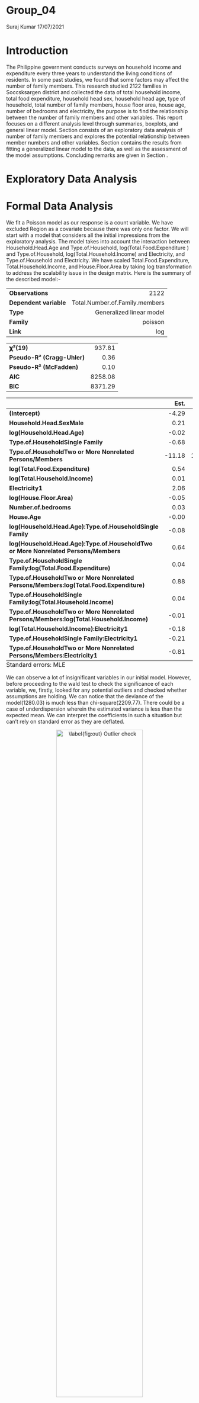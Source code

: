 Group\_04
================
Suraj Kumar
17/07/2021

# Introduction

The Philippine government conducts surveys on household income and
expenditure every three years to understand the living conditions of
residents. In some past studies, we found that some factors may affect
the number of family members. This research studied 2122 families in
Soccsksargen district and collected the data of total household income,
total food expenditure, household head sex, household head age, type of
household, total number of family members, house floor area, house age,
number of bedrooms and electricity, the purpose is to find the
relationship between the number of family members and other variables.
This report focuses on a different analysis level through summaries,
boxplots, and general linear model. Section consists of an exploratory
data analysis of number of family members and explores the potential
relationship between member numbers and other variables. Section
contains the results from fitting a generalized linear model to the
data, as well as the assessment of the model assumptions. Concluding
remarks are given in Section .

# Exploratory Data Analysis

# Formal Data Analysis

We fit a Poisson model as our response is a count variable. We have
excluded Region as a covariate because there was only one factor. We
will start with a model that considers all the initial impressions from
the exploratory analysis. The model takes into account the interaction
between Household.Head.Age and Type.of.Household,
log(Total.Food.Expenditure ) and Type.of.Household,
log(Total.Household.Income) and Electricity, and Type.of.Household and
Electricity. We have scaled Total.Food.Expenditure,
Total.Household.Income, and House.Floor.Area by taking log
transformation to address the scalability issue in the design matrix.
Here is the summary of the described model:-

<table class="table table-striped table-hover table-condensed table-responsive" style="width: auto !important; margin-left: auto; margin-right: auto;">
<tbody>
<tr>
<td style="text-align:left;font-weight: bold;">
Observations
</td>
<td style="text-align:right;">
2122
</td>
</tr>
<tr>
<td style="text-align:left;font-weight: bold;">
Dependent variable
</td>
<td style="text-align:right;">
Total.Number.of.Family.members
</td>
</tr>
<tr>
<td style="text-align:left;font-weight: bold;">
Type
</td>
<td style="text-align:right;">
Generalized linear model
</td>
</tr>
<tr>
<td style="text-align:left;font-weight: bold;">
Family
</td>
<td style="text-align:right;">
poisson
</td>
</tr>
<tr>
<td style="text-align:left;font-weight: bold;">
Link
</td>
<td style="text-align:right;">
log
</td>
</tr>
</tbody>
</table>
<table class="table table-striped table-hover table-condensed table-responsive" style="width: auto !important; margin-left: auto; margin-right: auto;">
<tbody>
<tr>
<td style="text-align:left;font-weight: bold;">
𝛘²(19)
</td>
<td style="text-align:right;">
937.81
</td>
</tr>
<tr>
<td style="text-align:left;font-weight: bold;">
Pseudo-R² (Cragg-Uhler)
</td>
<td style="text-align:right;">
0.36
</td>
</tr>
<tr>
<td style="text-align:left;font-weight: bold;">
Pseudo-R² (McFadden)
</td>
<td style="text-align:right;">
0.10
</td>
</tr>
<tr>
<td style="text-align:left;font-weight: bold;">
AIC
</td>
<td style="text-align:right;">
8258.08
</td>
</tr>
<tr>
<td style="text-align:left;font-weight: bold;">
BIC
</td>
<td style="text-align:right;">
8371.29
</td>
</tr>
</tbody>
</table>
<table class="table table-striped table-hover table-condensed table-responsive" style="width: auto !important; margin-left: auto; margin-right: auto;border-bottom: 0;">
<thead>
<tr>
<th style="text-align:left;">
</th>
<th style="text-align:right;">
Est.
</th>
<th style="text-align:right;">
S.E.
</th>
<th style="text-align:right;">
z val.
</th>
<th style="text-align:right;">
p
</th>
</tr>
</thead>
<tbody>
<tr>
<td style="text-align:left;font-weight: bold;">
(Intercept)
</td>
<td style="text-align:right;">
-4.29
</td>
<td style="text-align:right;">
0.71
</td>
<td style="text-align:right;">
-6.00
</td>
<td style="text-align:right;">
0.00
</td>
</tr>
<tr>
<td style="text-align:left;font-weight: bold;">
Household.Head.SexMale
</td>
<td style="text-align:right;">
0.21
</td>
<td style="text-align:right;">
0.03
</td>
<td style="text-align:right;">
6.80
</td>
<td style="text-align:right;">
0.00
</td>
</tr>
<tr>
<td style="text-align:left;font-weight: bold;">
log(Household.Head.Age)
</td>
<td style="text-align:right;">
-0.02
</td>
<td style="text-align:right;">
0.07
</td>
<td style="text-align:right;">
-0.28
</td>
<td style="text-align:right;">
0.78
</td>
</tr>
<tr>
<td style="text-align:left;font-weight: bold;">
Type.of.HouseholdSingle Family
</td>
<td style="text-align:right;">
-0.68
</td>
<td style="text-align:right;">
0.57
</td>
<td style="text-align:right;">
-1.19
</td>
<td style="text-align:right;">
0.23
</td>
</tr>
<tr>
<td style="text-align:left;font-weight: bold;">
Type.of.HouseholdTwo or More Nonrelated Persons/Members
</td>
<td style="text-align:right;">
-11.18
</td>
<td style="text-align:right;">
12.66
</td>
<td style="text-align:right;">
-0.88
</td>
<td style="text-align:right;">
0.38
</td>
</tr>
<tr>
<td style="text-align:left;font-weight: bold;">
log(Total.Food.Expenditure)
</td>
<td style="text-align:right;">
0.54
</td>
<td style="text-align:right;">
0.06
</td>
<td style="text-align:right;">
9.86
</td>
<td style="text-align:right;">
0.00
</td>
</tr>
<tr>
<td style="text-align:left;font-weight: bold;">
log(Total.Household.Income)
</td>
<td style="text-align:right;">
0.01
</td>
<td style="text-align:right;">
0.06
</td>
<td style="text-align:right;">
0.19
</td>
<td style="text-align:right;">
0.85
</td>
</tr>
<tr>
<td style="text-align:left;font-weight: bold;">
Electricity1
</td>
<td style="text-align:right;">
2.06
</td>
<td style="text-align:right;">
0.58
</td>
<td style="text-align:right;">
3.53
</td>
<td style="text-align:right;">
0.00
</td>
</tr>
<tr>
<td style="text-align:left;font-weight: bold;">
log(House.Floor.Area)
</td>
<td style="text-align:right;">
-0.05
</td>
<td style="text-align:right;">
0.02
</td>
<td style="text-align:right;">
-2.80
</td>
<td style="text-align:right;">
0.01
</td>
</tr>
<tr>
<td style="text-align:left;font-weight: bold;">
Number.of.bedrooms
</td>
<td style="text-align:right;">
0.03
</td>
<td style="text-align:right;">
0.01
</td>
<td style="text-align:right;">
2.27
</td>
<td style="text-align:right;">
0.02
</td>
</tr>
<tr>
<td style="text-align:left;font-weight: bold;">
House.Age
</td>
<td style="text-align:right;">
-0.00
</td>
<td style="text-align:right;">
0.00
</td>
<td style="text-align:right;">
-3.96
</td>
<td style="text-align:right;">
0.00
</td>
</tr>
<tr>
<td style="text-align:left;font-weight: bold;">
log(Household.Head.Age):Type.of.HouseholdSingle Family
</td>
<td style="text-align:right;">
-0.08
</td>
<td style="text-align:right;">
0.08
</td>
<td style="text-align:right;">
-1.05
</td>
<td style="text-align:right;">
0.29
</td>
</tr>
<tr>
<td style="text-align:left;font-weight: bold;">
log(Household.Head.Age):Type.of.HouseholdTwo or More Nonrelated
Persons/Members
</td>
<td style="text-align:right;">
0.64
</td>
<td style="text-align:right;">
0.77
</td>
<td style="text-align:right;">
0.83
</td>
<td style="text-align:right;">
0.41
</td>
</tr>
<tr>
<td style="text-align:left;font-weight: bold;">
Type.of.HouseholdSingle Family:log(Total.Food.Expenditure)
</td>
<td style="text-align:right;">
0.04
</td>
<td style="text-align:right;">
0.06
</td>
<td style="text-align:right;">
0.62
</td>
<td style="text-align:right;">
0.53
</td>
</tr>
<tr>
<td style="text-align:left;font-weight: bold;">
Type.of.HouseholdTwo or More Nonrelated
Persons/Members:log(Total.Food.Expenditure)
</td>
<td style="text-align:right;">
0.88
</td>
<td style="text-align:right;">
1.39
</td>
<td style="text-align:right;">
0.63
</td>
<td style="text-align:right;">
0.53
</td>
</tr>
<tr>
<td style="text-align:left;font-weight: bold;">
Type.of.HouseholdSingle Family:log(Total.Household.Income)
</td>
<td style="text-align:right;">
0.04
</td>
<td style="text-align:right;">
0.05
</td>
<td style="text-align:right;">
0.82
</td>
<td style="text-align:right;">
0.41
</td>
</tr>
<tr>
<td style="text-align:left;font-weight: bold;">
Type.of.HouseholdTwo or More Nonrelated
Persons/Members:log(Total.Household.Income)
</td>
<td style="text-align:right;">
-0.01
</td>
<td style="text-align:right;">
0.79
</td>
<td style="text-align:right;">
-0.02
</td>
<td style="text-align:right;">
0.99
</td>
</tr>
<tr>
<td style="text-align:left;font-weight: bold;">
log(Total.Household.Income):Electricity1
</td>
<td style="text-align:right;">
-0.18
</td>
<td style="text-align:right;">
0.05
</td>
<td style="text-align:right;">
-3.59
</td>
<td style="text-align:right;">
0.00
</td>
</tr>
<tr>
<td style="text-align:left;font-weight: bold;">
Type.of.HouseholdSingle Family:Electricity1
</td>
<td style="text-align:right;">
-0.21
</td>
<td style="text-align:right;">
0.07
</td>
<td style="text-align:right;">
-3.03
</td>
<td style="text-align:right;">
0.00
</td>
</tr>
<tr>
<td style="text-align:left;font-weight: bold;">
Type.of.HouseholdTwo or More Nonrelated Persons/Members:Electricity1
</td>
<td style="text-align:right;">
-0.81
</td>
<td style="text-align:right;">
0.81
</td>
<td style="text-align:right;">
-0.99
</td>
<td style="text-align:right;">
0.32
</td>
</tr>
</tbody>
<tfoot>
<tr>
<td style="padding: 0; " colspan="100%">
<sup></sup> Standard errors: MLE
</td>
</tr>
</tfoot>
</table>

We can observe a lot of insignificant variables in our initial model.
However, before proceeding to the wald test to check the significance of
each variable, we, firstly, looked for any potential outliers and
checked whether assumptions are holding. We can notice that the deviance
of the model(1280.03) is much less than chi-square(2209.77). There could
be a case of underdispersion wherein the estimated variance is less than
the expected mean. We can interpret the coefficients in such a situation
but can’t rely on standard error as they are deflated.

<div class="figure" style="text-align: center">

<img src="group_04_files/figure-gfm/plot-1.png" alt="\label{fig:out} Outlier check" width="68%" />
<p class="caption">
Outlier check
</p>

</div>

We have plotted Normal\_qq\_plot for Pearson and deviance residuals. The
purpose of such plots is to identify any point that doesn’t follow the
straight line. We have also plotted deviance residuals vs. the fitted
value to check the independence and identify any pattern in the
residuals. From above Figure , we can notice one potential outlier at
the top of the qq\_plot, and presence of heavy tails. So, our next step
is to identify and remove the point and again fit the model. Let’s run
an Outlier test:-

    No Studentized residuals with Bonferroni p < 0.05
    Largest |rstudent|:
         rstudent unadjusted p-value Bonferroni p
    2033 4.047992         5.1659e-05      0.10957

We have identified the outlier point having id 2033. However, addressing
outlier is totally subjective. We try to fit the model again removing
this outlier and check for the assumptions.

<div class="figure" style="text-align: center">

<img src="group_04_files/figure-gfm/plot1-1.png" alt="\label{fig:assum} Assumptions checking" width="68%" />
<p class="caption">
Assumptions checking
</p>

</div>

From Figure , we can see some patterns in the residuals. It would be
better to fit some quadratic terms in the explanatory variables.
Residuals seem to be normally distributed with some heavy tails. Now, we
proceed with the dispersion test as there has been some evidence of
underdispersion.

<div class="figure" style="text-align: center">

<img src="group_04_files/figure-gfm/plot2-1.png" alt="\label{fig:disp} Assumptions checking" width="68%" />
<p class="caption">
Assumptions checking
</p>

</div>


        Underdispersion test

    data:  .
    z = -18.196, p-value < 2.2e-16
    alternative hypothesis: true alpha is less than 0
    sample estimates:
         alpha 
    -0.3865605 

The negative value of aplha (-0.39) is significant because the p\_value
for the hypothesis test is (0). Figure displays the underdispersed
variance. Therefore, we can’t rely on Wald’s test for inference in the
possion model. Rather, we perform analysis with quasi-poisson model that
adjusts variance for both overdispersion and underdispersion. We resort
to F test and do step by step variable removal to choose the best
fitting model.

<table class="table" style="margin-left: auto; margin-right: auto;">
<caption>
Performing F test on the inital model
</caption>
<thead>
<tr>
<th style="text-align:left;">
</th>
<th style="text-align:right;">
Df
</th>
<th style="text-align:right;">
Deviance
</th>
<th style="text-align:right;">
AIC
</th>
<th style="text-align:right;">
F value
</th>
<th style="text-align:right;">
Pr(&gt;F)
</th>
</tr>
</thead>
<tbody>
<tr>
<td style="text-align:left;">
&lt;none&gt;
</td>
<td style="text-align:right;">
NA
</td>
<td style="text-align:right;">
1263.642
</td>
<td style="text-align:right;">
8236.905
</td>
<td style="text-align:right;">
NA
</td>
<td style="text-align:right;">
NA
</td>
</tr>
<tr>
<td style="text-align:left;">
Household.Head.Sex
</td>
<td style="text-align:right;">
1
</td>
<td style="text-align:right;">
1316.352
</td>
<td style="text-align:right;">
8287.615
</td>
<td style="text-align:right;">
87.6384458
</td>
<td style="text-align:right;">
0.0000000
</td>
</tr>
<tr>
<td style="text-align:left;">
log(House.Floor.Area)
</td>
<td style="text-align:right;">
1
</td>
<td style="text-align:right;">
1271.718
</td>
<td style="text-align:right;">
8242.981
</td>
<td style="text-align:right;">
13.4283054
</td>
<td style="text-align:right;">
0.0002540
</td>
</tr>
<tr>
<td style="text-align:left;">
Number.of.bedrooms
</td>
<td style="text-align:right;">
1
</td>
<td style="text-align:right;">
1267.914
</td>
<td style="text-align:right;">
8239.177
</td>
<td style="text-align:right;">
7.1026865
</td>
<td style="text-align:right;">
0.0077558
</td>
</tr>
<tr>
<td style="text-align:left;">
House.Age
</td>
<td style="text-align:right;">
1
</td>
<td style="text-align:right;">
1277.668
</td>
<td style="text-align:right;">
8248.931
</td>
<td style="text-align:right;">
23.3201071
</td>
<td style="text-align:right;">
0.0000015
</td>
</tr>
<tr>
<td style="text-align:left;">
log(Household.Head.Age):Type.of.Household
</td>
<td style="text-align:right;">
2
</td>
<td style="text-align:right;">
1265.810
</td>
<td style="text-align:right;">
8235.073
</td>
<td style="text-align:right;">
1.8024161
</td>
<td style="text-align:right;">
0.1651549
</td>
</tr>
<tr>
<td style="text-align:left;">
Type.of.Household:log(Total.Food.Expenditure)
</td>
<td style="text-align:right;">
2
</td>
<td style="text-align:right;">
1264.559
</td>
<td style="text-align:right;">
8233.822
</td>
<td style="text-align:right;">
0.7626639
</td>
<td style="text-align:right;">
0.4665514
</td>
</tr>
<tr>
<td style="text-align:left;">
Type.of.Household:log(Total.Household.Income)
</td>
<td style="text-align:right;">
2
</td>
<td style="text-align:right;">
1264.305
</td>
<td style="text-align:right;">
8233.568
</td>
<td style="text-align:right;">
0.5514431
</td>
<td style="text-align:right;">
0.5762012
</td>
</tr>
<tr>
<td style="text-align:left;">
log(Total.Household.Income):Electricity
</td>
<td style="text-align:right;">
1
</td>
<td style="text-align:right;">
1276.488
</td>
<td style="text-align:right;">
8247.751
</td>
<td style="text-align:right;">
21.3588758
</td>
<td style="text-align:right;">
0.0000040
</td>
</tr>
<tr>
<td style="text-align:left;">
Type.of.Household:Electricity
</td>
<td style="text-align:right;">
2
</td>
<td style="text-align:right;">
1273.652
</td>
<td style="text-align:right;">
8242.915
</td>
<td style="text-align:right;">
8.3213715
</td>
<td style="text-align:right;">
0.0002514
</td>
</tr>
</tbody>
</table>

In the table , Type.of.Household:log(Total.Food.Expenditure) and
Type.of.Household:log(Total.Household.Income) can be eliminated without
significantly hurting the model’s Deviance. So, we firstly eliminate
variable Type.of.Household:log(Total.Household.Income) and check for F
test again:-

<table class="table" style="margin-left: auto; margin-right: auto;">
<caption>
Performing F test on the inital model
</caption>
<thead>
<tr>
<th style="text-align:left;">
</th>
<th style="text-align:right;">
Df
</th>
<th style="text-align:right;">
Deviance
</th>
<th style="text-align:right;">
AIC
</th>
<th style="text-align:right;">
F value
</th>
<th style="text-align:right;">
Pr(&gt;F)
</th>
</tr>
</thead>
<tbody>
<tr>
<td style="text-align:left;">
&lt;none&gt;
</td>
<td style="text-align:right;">
NA
</td>
<td style="text-align:right;">
1264.305
</td>
<td style="text-align:right;">
8233.568
</td>
<td style="text-align:right;">
NA
</td>
<td style="text-align:right;">
NA
</td>
</tr>
<tr>
<td style="text-align:left;">
Household.Head.Sex
</td>
<td style="text-align:right;">
1
</td>
<td style="text-align:right;">
1317.263
</td>
<td style="text-align:right;">
8284.526
</td>
<td style="text-align:right;">
88.088638
</td>
<td style="text-align:right;">
0.0000000
</td>
</tr>
<tr>
<td style="text-align:left;">
log(House.Floor.Area)
</td>
<td style="text-align:right;">
1
</td>
<td style="text-align:right;">
1272.184
</td>
<td style="text-align:right;">
8239.447
</td>
<td style="text-align:right;">
13.104696
</td>
<td style="text-align:right;">
0.0003015
</td>
</tr>
<tr>
<td style="text-align:left;">
House.Age
</td>
<td style="text-align:right;">
1
</td>
<td style="text-align:right;">
1278.307
</td>
<td style="text-align:right;">
8245.570
</td>
<td style="text-align:right;">
23.289848
</td>
<td style="text-align:right;">
0.0000015
</td>
</tr>
<tr>
<td style="text-align:left;">
Number.of.bedrooms
</td>
<td style="text-align:right;">
1
</td>
<td style="text-align:right;">
1268.470
</td>
<td style="text-align:right;">
8235.733
</td>
<td style="text-align:right;">
6.926993
</td>
<td style="text-align:right;">
0.0085525
</td>
</tr>
<tr>
<td style="text-align:left;">
log(Household.Head.Age):Type.of.Household
</td>
<td style="text-align:right;">
2
</td>
<td style="text-align:right;">
1266.331
</td>
<td style="text-align:right;">
8231.594
</td>
<td style="text-align:right;">
1.684972
</td>
<td style="text-align:right;">
0.1856999
</td>
</tr>
<tr>
<td style="text-align:left;">
Type.of.Household:log(Total.Food.Expenditure)
</td>
<td style="text-align:right;">
2
</td>
<td style="text-align:right;">
1268.821
</td>
<td style="text-align:right;">
8234.083
</td>
<td style="text-align:right;">
3.755258
</td>
<td style="text-align:right;">
0.0235514
</td>
</tr>
<tr>
<td style="text-align:left;">
log(Total.Household.Income):Electricity
</td>
<td style="text-align:right;">
1
</td>
<td style="text-align:right;">
1277.721
</td>
<td style="text-align:right;">
8244.984
</td>
<td style="text-align:right;">
22.315365
</td>
<td style="text-align:right;">
0.0000025
</td>
</tr>
<tr>
<td style="text-align:left;">
Type.of.Household:Electricity
</td>
<td style="text-align:right;">
2
</td>
<td style="text-align:right;">
1273.757
</td>
<td style="text-align:right;">
8239.019
</td>
<td style="text-align:right;">
7.860466
</td>
<td style="text-align:right;">
0.0003971
</td>
</tr>
</tbody>
</table>

The F test says that the model is perfectly fine. But, we will again
test for outliers and remove them. But we have a new outlier point 1521.
So, we remove the outlier and perform F test again.

<table class="table" style="margin-left: auto; margin-right: auto;">
<caption>
Performing F test on the inital model
</caption>
<thead>
<tr>
<th style="text-align:left;">
</th>
<th style="text-align:right;">
Df
</th>
<th style="text-align:right;">
Deviance
</th>
<th style="text-align:right;">
AIC
</th>
<th style="text-align:right;">
F value
</th>
<th style="text-align:right;">
Pr(&gt;F)
</th>
</tr>
</thead>
<tbody>
<tr>
<td style="text-align:left;">
&lt;none&gt;
</td>
<td style="text-align:right;">
NA
</td>
<td style="text-align:right;">
1266.331
</td>
<td style="text-align:right;">
8231.594
</td>
<td style="text-align:right;">
NA
</td>
<td style="text-align:right;">
NA
</td>
</tr>
<tr>
<td style="text-align:left;">
Household.Head.Sex
</td>
<td style="text-align:right;">
1
</td>
<td style="text-align:right;">
1318.782
</td>
<td style="text-align:right;">
8282.045
</td>
<td style="text-align:right;">
87.188699
</td>
<td style="text-align:right;">
0.0000000
</td>
</tr>
<tr>
<td style="text-align:left;">
log(Household.Head.Age)
</td>
<td style="text-align:right;">
1
</td>
<td style="text-align:right;">
1269.737
</td>
<td style="text-align:right;">
8233.000
</td>
<td style="text-align:right;">
5.661440
</td>
<td style="text-align:right;">
0.0174305
</td>
</tr>
<tr>
<td style="text-align:left;">
log(House.Floor.Area)
</td>
<td style="text-align:right;">
1
</td>
<td style="text-align:right;">
1274.293
</td>
<td style="text-align:right;">
8237.556
</td>
<td style="text-align:right;">
13.234014
</td>
<td style="text-align:right;">
0.0002815
</td>
</tr>
<tr>
<td style="text-align:left;">
House.Age
</td>
<td style="text-align:right;">
1
</td>
<td style="text-align:right;">
1280.231
</td>
<td style="text-align:right;">
8243.494
</td>
<td style="text-align:right;">
23.105661
</td>
<td style="text-align:right;">
0.0000016
</td>
</tr>
<tr>
<td style="text-align:left;">
Number.of.bedrooms
</td>
<td style="text-align:right;">
1
</td>
<td style="text-align:right;">
1270.625
</td>
<td style="text-align:right;">
8233.888
</td>
<td style="text-align:right;">
7.138074
</td>
<td style="text-align:right;">
0.0076046
</td>
</tr>
<tr>
<td style="text-align:left;">
log(Total.Food.Expenditure):Type.of.Household
</td>
<td style="text-align:right;">
2
</td>
<td style="text-align:right;">
1270.773
</td>
<td style="text-align:right;">
8232.036
</td>
<td style="text-align:right;">
3.691839
</td>
<td style="text-align:right;">
0.0250877
</td>
</tr>
<tr>
<td style="text-align:left;">
log(Total.Household.Income):Electricity
</td>
<td style="text-align:right;">
1
</td>
<td style="text-align:right;">
1279.699
</td>
<td style="text-align:right;">
8242.962
</td>
<td style="text-align:right;">
22.221118
</td>
<td style="text-align:right;">
0.0000026
</td>
</tr>
<tr>
<td style="text-align:left;">
Type.of.Household:Electricity
</td>
<td style="text-align:right;">
2
</td>
<td style="text-align:right;">
1275.698
</td>
<td style="text-align:right;">
8236.961
</td>
<td style="text-align:right;">
7.785016
</td>
<td style="text-align:right;">
0.0004280
</td>
</tr>
</tbody>
</table>

    [1] 0.6141164

<table class="table table-striped table-hover table-condensed table-responsive" style="width: auto !important; margin-left: auto; margin-right: auto;">
<tbody>
<tr>
<td style="text-align:left;font-weight: bold;">
Observations
</td>
<td style="text-align:right;">
2121
</td>
</tr>
<tr>
<td style="text-align:left;font-weight: bold;">
Dependent variable
</td>
<td style="text-align:right;">
Total.Number.of.Family.members
</td>
</tr>
<tr>
<td style="text-align:left;font-weight: bold;">
Type
</td>
<td style="text-align:right;">
Generalized linear model
</td>
</tr>
<tr>
<td style="text-align:left;font-weight: bold;">
Family
</td>
<td style="text-align:right;">
poisson
</td>
</tr>
<tr>
<td style="text-align:left;font-weight: bold;">
Link
</td>
<td style="text-align:right;">
log
</td>
</tr>
</tbody>
</table>
<table class="table table-striped table-hover table-condensed table-responsive" style="width: auto !important; margin-left: auto; margin-right: auto;">
<tbody>
<tr>
<td style="text-align:left;font-weight: bold;">
𝛘²(15)
</td>
<td style="text-align:right;">
925.96
</td>
</tr>
<tr>
<td style="text-align:left;font-weight: bold;">
Pseudo-R² (Cragg-Uhler)
</td>
<td style="text-align:right;">
0.36
</td>
</tr>
<tr>
<td style="text-align:left;font-weight: bold;">
Pseudo-R² (McFadden)
</td>
<td style="text-align:right;">
0.10
</td>
</tr>
<tr>
<td style="text-align:left;font-weight: bold;">
AIC
</td>
<td style="text-align:right;">
8231.59
</td>
</tr>
<tr>
<td style="text-align:left;font-weight: bold;">
BIC
</td>
<td style="text-align:right;">
8322.15
</td>
</tr>
</tbody>
</table>
<table class="table table-striped table-hover table-condensed table-responsive" style="width: auto !important; margin-left: auto; margin-right: auto;border-bottom: 0;">
<thead>
<tr>
<th style="text-align:left;">
</th>
<th style="text-align:right;">
Est.
</th>
<th style="text-align:right;">
S.E.
</th>
<th style="text-align:right;">
z val.
</th>
<th style="text-align:right;">
p
</th>
</tr>
</thead>
<tbody>
<tr>
<td style="text-align:left;font-weight: bold;">
(Intercept)
</td>
<td style="text-align:right;">
-4.03
</td>
<td style="text-align:right;">
0.68
</td>
<td style="text-align:right;">
-5.93
</td>
<td style="text-align:right;">
0.00
</td>
</tr>
<tr>
<td style="text-align:left;font-weight: bold;">
Household.Head.SexMale
</td>
<td style="text-align:right;">
0.22
</td>
<td style="text-align:right;">
0.03
</td>
<td style="text-align:right;">
7.08
</td>
<td style="text-align:right;">
0.00
</td>
</tr>
<tr>
<td style="text-align:left;font-weight: bold;">
log(Household.Head.Age)
</td>
<td style="text-align:right;">
-0.07
</td>
<td style="text-align:right;">
0.04
</td>
<td style="text-align:right;">
-1.85
</td>
<td style="text-align:right;">
0.06
</td>
</tr>
<tr>
<td style="text-align:left;font-weight: bold;">
log(Total.Food.Expenditure)
</td>
<td style="text-align:right;">
0.51
</td>
<td style="text-align:right;">
0.04
</td>
<td style="text-align:right;">
12.04
</td>
<td style="text-align:right;">
0.00
</td>
</tr>
<tr>
<td style="text-align:left;font-weight: bold;">
Type.of.HouseholdSingle Family
</td>
<td style="text-align:right;">
-1.08
</td>
<td style="text-align:right;">
0.48
</td>
<td style="text-align:right;">
-2.26
</td>
<td style="text-align:right;">
0.02
</td>
</tr>
<tr>
<td style="text-align:left;font-weight: bold;">
Type.of.HouseholdTwo or More Nonrelated Persons/Members
</td>
<td style="text-align:right;">
-7.97
</td>
<td style="text-align:right;">
11.31
</td>
<td style="text-align:right;">
-0.70
</td>
<td style="text-align:right;">
0.48
</td>
</tr>
<tr>
<td style="text-align:left;font-weight: bold;">
log(Total.Household.Income)
</td>
<td style="text-align:right;">
0.04
</td>
<td style="text-align:right;">
0.05
</td>
<td style="text-align:right;">
0.79
</td>
<td style="text-align:right;">
0.43
</td>
</tr>
<tr>
<td style="text-align:left;font-weight: bold;">
Electricity1
</td>
<td style="text-align:right;">
2.08
</td>
<td style="text-align:right;">
0.58
</td>
<td style="text-align:right;">
3.58
</td>
<td style="text-align:right;">
0.00
</td>
</tr>
<tr>
<td style="text-align:left;font-weight: bold;">
log(House.Floor.Area)
</td>
<td style="text-align:right;">
-0.05
</td>
<td style="text-align:right;">
0.02
</td>
<td style="text-align:right;">
-2.81
</td>
<td style="text-align:right;">
0.00
</td>
</tr>
<tr>
<td style="text-align:left;font-weight: bold;">
House.Age
</td>
<td style="text-align:right;">
-0.00
</td>
<td style="text-align:right;">
0.00
</td>
<td style="text-align:right;">
-3.70
</td>
<td style="text-align:right;">
0.00
</td>
</tr>
<tr>
<td style="text-align:left;font-weight: bold;">
Number.of.bedrooms
</td>
<td style="text-align:right;">
0.03
</td>
<td style="text-align:right;">
0.01
</td>
<td style="text-align:right;">
2.07
</td>
<td style="text-align:right;">
0.04
</td>
</tr>
<tr>
<td style="text-align:left;font-weight: bold;">
log(Total.Food.Expenditure):Type.of.HouseholdSingle Family
</td>
<td style="text-align:right;">
0.09
</td>
<td style="text-align:right;">
0.04
</td>
<td style="text-align:right;">
1.99
</td>
<td style="text-align:right;">
0.05
</td>
</tr>
<tr>
<td style="text-align:left;font-weight: bold;">
log(Total.Food.Expenditure):Type.of.HouseholdTwo or More Nonrelated
Persons/Members
</td>
<td style="text-align:right;">
0.78
</td>
<td style="text-align:right;">
1.08
</td>
<td style="text-align:right;">
0.72
</td>
<td style="text-align:right;">
0.47
</td>
</tr>
<tr>
<td style="text-align:left;font-weight: bold;">
log(Total.Household.Income):Electricity1
</td>
<td style="text-align:right;">
-0.19
</td>
<td style="text-align:right;">
0.05
</td>
<td style="text-align:right;">
-3.67
</td>
<td style="text-align:right;">
0.00
</td>
</tr>
<tr>
<td style="text-align:left;font-weight: bold;">
Type.of.HouseholdSingle Family:Electricity1
</td>
<td style="text-align:right;">
-0.20
</td>
<td style="text-align:right;">
0.07
</td>
<td style="text-align:right;">
-2.93
</td>
<td style="text-align:right;">
0.00
</td>
</tr>
<tr>
<td style="text-align:left;font-weight: bold;">
Type.of.HouseholdTwo or More Nonrelated Persons/Members:Electricity1
</td>
<td style="text-align:right;">
-0.72
</td>
<td style="text-align:right;">
0.74
</td>
<td style="text-align:right;">
-0.98
</td>
<td style="text-align:right;">
0.33
</td>
</tr>
</tbody>
<tfoot>
<tr>
<td style="padding: 0; " colspan="100%">
<sup></sup> Standard errors: MLE
</td>
</tr>
</tfoot>
</table>

We can see that standard error slight rises up after adjusting with the
dispersion parameter, while the intercept term remains the same.

# Conclusions

# Extention
